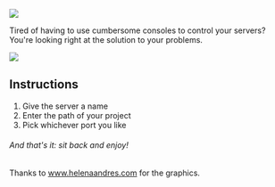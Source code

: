 ![](http://juanberzal.com:81/images/logo.png)

Tired of having to use cumbersome consoles to control your servers? 
You're looking right at the solution to your problems. 

![](http://juanberzal.com:81/images/cannon.png)

## Instructions

1. Give the server a name
2. Enter the path of your project
3. Pick whichever port you like

###### And that's it: sit back and enjoy! 

Thanks to www.helenaandres.com for the graphics. 